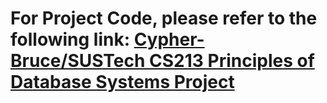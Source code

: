 # For Project Code, please refer to the following link: [Cypher-Bruce/SUSTech CS213 Principles of Database Systems Project](https://github.com/Cypher-Bruce/SUSTech-CS213-Principles-of-Database-Systems-Project)